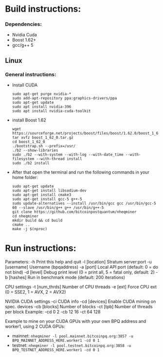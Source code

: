 # Build instructions:

### Dependencies:
  - Nvidia Cuda
  - Boost 1.62+
  - gcc/g++ 5

## Linux
### General instructions:
  - Install CUDA
    ````
    sudo apt-get purge nvidia-*
    sudo add-apt-repository ppa:graphics-drivers/ppa
    sudo apt-get update
    sudo apt install nvidia-396
    sudo apt install nvidia-cuda-toolkit
    ````

  - install Boost 1.62
	````
	wget https://sourceforge.net/projects/boost/files/boost/1.62.0/boost_1_62_0.tar.gz
	tar xvfz boost_1_62_0.tar.gz
	cd boost_1_62_0
	./bootstrap.sh --prefix=/usr/
	./b2 --show-libraries
	sudo ./b2 --with-system --with-log --with-date_time --with-filesystem --with-thread install
	sudo ./b2 install
	````
  - After that open the terminal and run the following commands in your home folder:
	````
	sudo apt-get update 
	sudo apt-get install libsodium-dev
	sudo apt-get install cmake3
	sudo apt-get install gcc-5 g++-5
	sudo update-alternatives --install /usr/bin/gcc gcc /usr/bin/gcc-5 60 --slave /usr/bin/g++ g++ /usr/bin/g++-5
	git clone https://github.com/bitcoinpostquantum/nheqminer
	cd nheqminer
	mkdir build && cd build
	cmake ..
	make -j $(nproc)
	````
	  
# Run instructions:

Parameters: 
	-h		Print this help and quit
	-l [location]	Stratum server:port
	-u [username]	Username (bpqaddress)
	-a [port]	Local API port (default: 0 = do not bind)
	-d [level]	Debug print level (0 = print all, 5 = fatal only, default: 2)
	-b [hashes] Run in benchmark mode (default: 200 iterations)

CPU settings
	-t [num_thrds]	Number of CPU threads
	-e [ext]	Force CPU ext (0 = SSE2, 1 = AVX, 2 = AVX2)

NVIDIA CUDA settings
	-ci		CUDA info
	-cd [devices]	Enable CUDA mining on spec. devices
	-cb [blocks]	Number of blocks
	-ct [tpb]	Number of threads per block
Example: -cd 0 2 -cb 12 16 -ct 64 128
  
Example to mine on your CUDA GPUs with your own BPQ address and worker1, using 2 CUDA GPUs:
- mainnet:
        `nheqminer -l pool.mainnet.bitcoinpq.org:3857 -u BPQ_MAINNET_ADDRESS_HERE.worker1 -cd 0 1`
- testnet:
        `nheqminer -l pool.testnet.bitcoinpq.org:3858 -u BPQ_TESTNET_ADDRESS_HERE.worker1 -cd 0 1`

